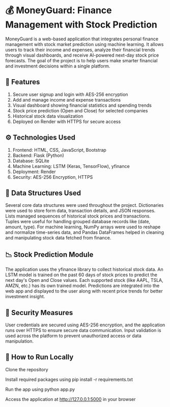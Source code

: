 # 💰 MoneyGuard: Finance Management with Stock Prediction

MoneyGuard is a web-based application that integrates personal finance management with stock market prediction using machine learning. It allows users to track their income and expenses, analyze their financial trends through visual dashboards, and receive AI-powered next-day stock price forecasts. The goal of the project is to help users make smarter financial and investment decisions within a single platform.


## 🚀 Features

1. Secure user signup and login with AES-256 encryption
2. Add and manage income and expense transactions
3. Visual dashboard showing financial statistics and spending trends
4. Stock price prediction (Open and Close) for selected companies
5. Historical stock data visualization
6. Deployed on Render with HTTPS for secure access


## ⚙️ Technologies Used

1. Frontend: HTML, CSS, JavaScript, Bootstrap
2. Backend: Flask (Python)
3. Database: SQLite
4. Machine Learning: LSTM (Keras, TensorFlow), yfinance
5. Deployment: Render
6. Security: AES-256 Encryption, HTTPS


## 🧠 Data Structures Used

Several core data structures were used throughout the project. Dictionaries were used to store form data, transaction details, and JSON responses. Lists managed sequences of historical stock prices and transactions. Tuples were useful for handling grouped database records like (date, amount, type). For machine learning, NumPy arrays were used to reshape and normalize time-series data, and Pandas DataFrames helped in cleaning and manipulating stock data fetched from finance.


## 📉 Stock Prediction Module

The application uses the yfinance library to collect historical stock data. An LSTM model is trained on the past 60 days of stock prices to predict the next day's Open and Close values. Each supported stock (like AAPL, TSLA, AMZN, etc.) has its own trained model. Predictions are integrated into the web app and displayed to the user along with recent price trends for better investment insight.


## 🔐 Security Measures

User credentials are secured using AES-256 encryption, and the application runs over HTTPS to ensure secure data communication. Input validation is used across the platform to prevent unauthorized access or data manipulation.


## 📌 How to Run Locally

Clone the repository

Install required packages using pip install -r requirements.txt

Run the app using python app.py

Access the application at http://127.0.0.1:5000 in your browser

